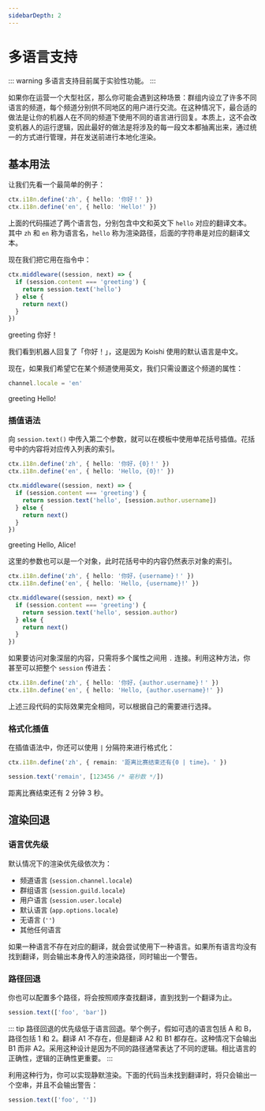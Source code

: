 ```yaml
---
sidebarDepth: 2
---
```


# 多语言支持

::: warning
多语言支持目前属于实验性功能。
:::

如果你在运营一个大型社区，那么你可能会遇到这种场景：群组内设立了许多不同语言的频道，每个频道分别供不同地区的用户进行交流。在这种情况下，最合适的做法是让你的机器人在不同的频道下使用不同的语言进行回复。本质上，这不会改变机器人的运行逻辑，因此最好的做法是将涉及的每一段文本都抽离出来，通过统一的方式进行管理，并在发送前进行本地化渲染。

## 基本用法

让我们先看一个最简单的例子：

```ts
ctx.i18n.define('zh', { hello: '你好！' })
ctx.i18n.define('en', { hello: 'Hello!' })
```

上面的代码描述了两个语言包，分别包含中文和英文下 `hello` 对应的翻译文本。其中 `zh` 和 `en` 称为语言名，`hello` 称为渲染路径，后面的字符串是对应的翻译文本。

现在我们把它用在指令中：

```ts
ctx.middleware((session, next) => {
  if (session.content === 'greeting') {
    return session.text('hello')
  } else {
    return next()
  }
})
```

<panel-view title="聊天记录">
<chat-message nickname="Alice" color="#cc0066">greeting</chat-message>
<chat-message nickname="Koishi" avatar="/koishi.png">你好！</chat-message>
</panel-view>

我们看到机器人回复了「你好！」，这是因为 Koishi 使用的默认语言是中文。

现在，如果我们希望它在某个频道使用英文，我们只需设置这个频道的属性：

```ts
channel.locale = 'en'
```

<panel-view title="聊天记录">
<chat-message nickname="Alice" color="#cc0066">greeting</chat-message>
<chat-message nickname="Koishi" avatar="/koishi.png">Hello!</chat-message>
</panel-view>

### 插值语法

向 `session.text()` 中传入第二个参数，就可以在模板中使用单花括号插值。花括号中的内容将对应传入列表的索引。

```ts
ctx.i18n.define('zh', { hello: '你好，{0}！' })
ctx.i18n.define('en', { hello: 'Hello, {0}!' })

ctx.middleware((session, next) => {
  if (session.content === 'greeting') {
    return session.text('hello', [session.author.username])
  } else {
    return next()
  }
})
```

<panel-view title="聊天记录">
<chat-message nickname="Alice" color="#cc0066">greeting</chat-message>
<chat-message nickname="Koishi" avatar="/koishi.png">Hello, Alice!</chat-message>
</panel-view>

这里的参数也可以是一个对象，此时花括号中的内容仍然表示对象的索引。

```ts
ctx.i18n.define('zh', { hello: '你好，{username}！' })
ctx.i18n.define('en', { hello: 'Hello, {username}!' })

ctx.middleware((session, next) => {
  if (session.content === 'greeting') {
    return session.text('hello', session.author)
  } else {
    return next()
  }
})
```

如果要访问对象深层的内容，只需将多个属性之间用 `.` 连接。利用这种方法，你甚至可以把整个 `session` 传进去：

```ts
ctx.i18n.define('zh', { hello: '你好，{author.username}！' })
ctx.i18n.define('en', { hello: 'Hello, {author.username}!' })
```

上述三段代码的实际效果完全相同，可以根据自己的需要进行选择。

### 格式化插值

在插值语法中，你还可以使用 `|` 分隔符来进行格式化：

```ts
ctx.i18n.define('zh', { remain: '距离比赛结束还有{0 | time}。' })

session.text('remain', [123456 /* 毫秒数 */])
```

<panel-view title="聊天记录">
<chat-message nickname="Koishi" avatar="/koishi.png">距离比赛结束还有 2 分钟 3 秒。</chat-message>
</panel-view>

## 渲染回退

### 语言优先级

默认情况下的渲染优先级依次为：

- 频道语言 (`session.channel.locale`)
- 群组语言 (`session.guild.locale`)
- 用户语言 (`session.user.locale`)
- 默认语言 (`app.options.locale`)
- 无语言 (`''`)
- 其他任何语言

如果一种语言不存在对应的翻译，就会尝试使用下一种语言。如果所有语言均没有找到翻译，则会输出本身传入的渲染路径，同时输出一个警告。

### 路径回退

你也可以配置多个路径，将会按照顺序查找翻译，直到找到一个翻译为止。

```ts
session.text(['foo', 'bar'])
```

::: tip
路径回退的优先级低于语言回退。举个例子，假如可选的语言包括 A 和 B，路径包括 1 和 2。翻译 A1 不存在，但是翻译 A2 和 B1 都存在。这种情况下会输出 B1 而非 A2。采用这种设计是因为不同的路径通常表达了不同的逻辑。相比语言的正确性，逻辑的正确性更重要。
:::

利用这种行为，你可以实现静默渲染。下面的代码当未找到翻译时，将只会输出一个空串，并且不会输出警告：

```ts
session.text(['foo', ''])
```
